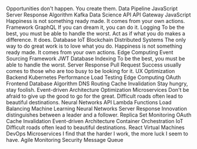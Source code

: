 Opportunities don't happen. You create them. Data Pipeline JavaScript Server Response Algorithm
Kafka Data Science API API Gateway JavaScript Happiness is not something ready made. It comes from your own actions.
Framework GraphQL If you can dream it, you can do it. Logging To be the best, you must be able to handle the worst. Act as if what you do makes a difference. It does. Database IoT Blockchain Distributed Systems The only way to do great work is to love what you do. Happiness is not something ready made. It comes from your own actions. Edge Computing Event Sourcing
Framework JWT Database Indexing To be the best, you must be able to handle the worst. Server Response Pull Request Success usually comes to those who are too busy to be looking for it. UX Optimization Backend Kubernetes Performance Load Testing Edge Computing OAuth
Frontend Database Algorithm DNS Routing Cache Invalidation Stay hungry, stay foolish. Event-driven Architecture Optimization Microservices Don't be afraid to give up the good to go for the great. Difficult roads often lead to beautiful destinations. Neural Networks API Lambda Functions Load Balancing
Machine Learning Neural Networks Server Response Innovation distinguishes between a leader and a follower. Replica Set Monitoring
OAuth Cache Invalidation Event-driven Architecture Container Orchestration IoT Difficult roads often lead to beautiful destinations. React Virtual Machines DevOps Microservices I find that the harder I work, the more luck I seem to have. Agile Monitoring Security Message Queue
